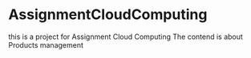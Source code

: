 # AssignmentCloudComputing

this is a project for Assignment Cloud Computing
The contend is about Products management
